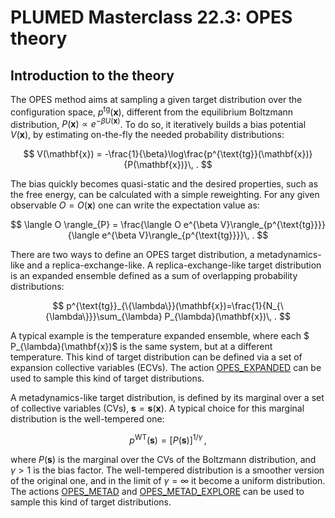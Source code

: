 # PLUMED Masterclass 22.3: OPES theory

## Introduction to the theory

The OPES method aims at sampling a given target distribution over the configuration space, $p^{\text{tg}}(\mathbf{x})$,
different from the equilibrium Boltzmann distribution, $P(\mathbf{x})\propto e^{-\beta U(\mathbf{x})}$.
To do so, it iteratively builds a bias potential $V(\mathbf{x})$, by estimating on-the-fly the needed probability distributions:

$$ V(\mathbf{x}) = -\frac{1}{\beta}\log\frac{p^{\text{tg}}(\mathbf{x})}{P(\mathbf{x})}\, .  $$

The bias quickly becomes quasi-static and the desired properties, such as the free energy, can be calculated with a simple reweighting.
For any given observable $O=O(\mathbf{x})$ one can write the expectation value as:

$$ \langle O \rangle_{P} = \frac{\langle O e^{\beta V}\rangle_{p^{\text{tg}}}}{\langle e^{\beta V}\rangle_{p^{\text{tg}}}}\, .  $$

There are two ways to define an OPES target distribution, a metadynamics-like and a replica-exchange-like.
A replica-exchange-like target distribution is an expanded ensemble defined as a sum of overlapping probability distributions:

$$ p^{\text{tg}}_{\{\lambda\}}(\mathbf{x})=\frac{1}{N_{\{\lambda\}}}\sum_{\lambda} P_{\lambda}(\mathbf{x})\, .  $$

A typical example is the temperature expanded ensemble, where each $ P_{\lambda}(\mathbf{x})$ is the same system, but at a different temperature.
This kind of target distribution can be defined via a set of expansion collective variables (ECVs).
The action [OPES_EXPANDED](https://www.plumed.org/doc-master/user-doc/html/_o_p_e_s__e_x_p_a_n_d_e_d.html) can be used to sample this kind of target distributions.

A metadynamics-like target distribution, is defined by its marginal over a set of collective variables (CVs), $\mathbf{s}=\mathbf{s}(\mathbf{x})$.
A typical choice for this marginal distribution is the well-tempered one:

$$ p^{\text{WT}}(\mathbf{s})=\left[P(\mathbf{s})\right]^{1/\gamma}\, , $$

where $P(\mathbf{s})$ is the marginal over the CVs of the Boltzmann distribution, and $\gamma>1$ is the bias factor.
The well-tempered distribution is a smoother version of the original one, and in the limit of $\gamma=\infty$ it become a uniform distribution.
The actions [OPES_METAD](https://www.plumed.org/doc-master/user-doc/html/_o_p_e_s__m_e_t_a_d.html) and [OPES_METAD_EXPLORE](https://www.plumed.org/doc-master/user-doc/html/_o_p_e_s__m_e_t_a_d__e_x_p_l_o_r_e.html) 
can be used to sample this kind of target distributions.

